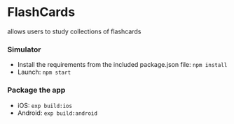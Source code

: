 # FlashCards
allows users to study collections of flashcards

### Simulator
* Install the requirements from the included package.json file: `npm install`
* Launch: `npm start`

### Package the app
* iOS: `exp build:ios`
* Android: `exp build:android`

